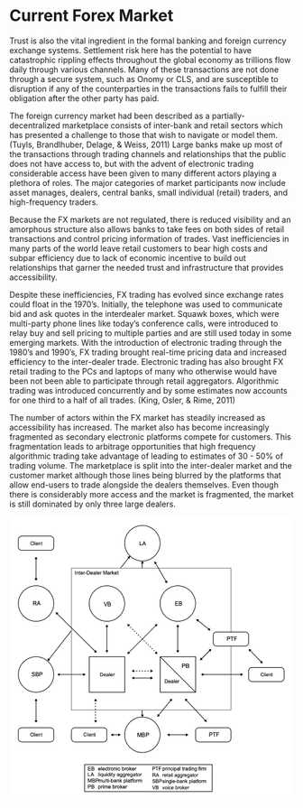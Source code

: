 # Current Forex Market

Trust is also the vital ingredient in the formal banking and foreign currency exchange systems. Settlement risk here has the potential to have catastrophic rippling effects throughout the global economy as trillions flow daily through various channels. Many of these transactions are not done through a secure system, such as Onomy or CLS, and are susceptible to disruption if any of the counterparties in the transactions fails to fulfill their obligation after the other party has paid.

The foreign currency market had been described as a partially-decentralized marketplace consists of inter-bank and retail sectors which has presented a challenge to those that wish to navigate or model them. \(Tuyls, Brandlhuber, Delage, & Weiss, 2011\) Large banks make up most of the transactions through trading channels and relationships that the public does not have access to, but with the advent of electronic trading considerable access have been given to many different actors playing a plethora of roles. The major categories of market participants now include asset manages, dealers, central banks, small individual \(retail\) traders, and high-frequency traders.

Because the FX markets are not regulated, there is reduced visibility and an amorphous structure also allows banks to take fees on both sides of retail transactions and control pricing information of trades. Vast inefficiencies in many parts of the world leave retail customers to bear high costs and subpar efficiency due to lack of economic incentive to build out relationships that garner the needed trust and infrastructure that provides accessibility.

Despite these inefficiencies, FX trading has evolved since exchange rates could float in the 1970’s. Initially, the telephone was used to communicate bid and ask quotes in the interdealer market. Squawk boxes, which were multi-party phone lines like today’s conference calls, were introduced to relay buy and sell pricing to multiple parties and are still used today in some emerging markets. With the introduction of electronic trading through the 1980’s and 1990’s, FX trading brought real-time pricing data and increased efficiency to the inter-dealer trade. Electronic trading has also brought FX retail trading to the PCs and laptops of many who otherwise would have been not been able to participate through retail aggregators. Algorithmic trading was introduced concurrently and by some estimates now accounts for one third to a half of all trades. \(King, Osler, & Rime, 2011\)

The number of actors within the FX market has steadily increased as accessibility has increased. The market also has become increasingly fragmented as secondary electronic platforms compete for customers. This fragmentation leads to arbitrage opportunities that high frequency algorithmic trading take advantage of leading to estimates of 30 - 50% of trading volume. The marketplace is split into the inter-dealer market and the customer market although those lines being blurred by the platforms that allow end-users to trade alongside the dealers themselves. Even though there is considerably more access and the market is fragmented, the market is still dominated by only three large dealers.

![](../.gitbook/assets/fx-schrimpf-sushko-2019.png)

